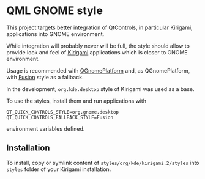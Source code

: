 # QML GNOME style

This project targets better integration of QtControls, in particular Kirigami, applications
into GNOME environment. 

While integration will probably never will be full, the style should
allow to provide look and feel of
[Kirigami](https://api.kde.org/frameworks/kirigami/html/index.html)
applications which is closer to GNOME environment.

Usage is recommended with
[QGnomePlatform](https://github.com/FedoraQt/QGnomePlatform) and, as
QGnomePlatform, with
[Fusion](https://doc.qt.io/qt-5/qtquickcontrols2-fusion.html) style as
a fallback.

In the development, `org.kde.desktop` style of Kirigami was used as a
base.

To use the styles, install them and run applications with 

```
QT_QUICK_CONTROLS_STYLE=org.gnome.desktop
QT_QUICK_CONTROLS_FALLBACK_STYLE=Fusion
```

environment variables defined.


## Installation

To install, copy or symlink content of
`styles/org/kde/kirigami.2/styles` into `styles` folder of your
Kirigami installation.
